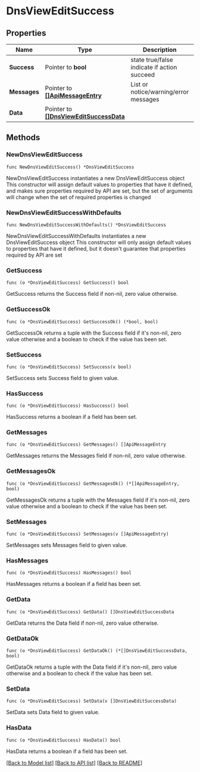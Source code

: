 # DnsViewEditSuccess

## Properties

Name | Type | Description | Notes
------------ | ------------- | ------------- | -------------
**Success** | Pointer to **bool** | state true/false indicate if action succeed | [optional] 
**Messages** | Pointer to [**[]ApiMessageEntry**](ApiMessageEntry.md) | List or notice/warning/error messages | [optional] 
**Data** | Pointer to [**[]DnsViewEditSuccessData**](DnsViewEditSuccessData.md) |  | [optional] 

## Methods

### NewDnsViewEditSuccess

`func NewDnsViewEditSuccess() *DnsViewEditSuccess`

NewDnsViewEditSuccess instantiates a new DnsViewEditSuccess object
This constructor will assign default values to properties that have it defined,
and makes sure properties required by API are set, but the set of arguments
will change when the set of required properties is changed

### NewDnsViewEditSuccessWithDefaults

`func NewDnsViewEditSuccessWithDefaults() *DnsViewEditSuccess`

NewDnsViewEditSuccessWithDefaults instantiates a new DnsViewEditSuccess object
This constructor will only assign default values to properties that have it defined,
but it doesn't guarantee that properties required by API are set

### GetSuccess

`func (o *DnsViewEditSuccess) GetSuccess() bool`

GetSuccess returns the Success field if non-nil, zero value otherwise.

### GetSuccessOk

`func (o *DnsViewEditSuccess) GetSuccessOk() (*bool, bool)`

GetSuccessOk returns a tuple with the Success field if it's non-nil, zero value otherwise
and a boolean to check if the value has been set.

### SetSuccess

`func (o *DnsViewEditSuccess) SetSuccess(v bool)`

SetSuccess sets Success field to given value.

### HasSuccess

`func (o *DnsViewEditSuccess) HasSuccess() bool`

HasSuccess returns a boolean if a field has been set.

### GetMessages

`func (o *DnsViewEditSuccess) GetMessages() []ApiMessageEntry`

GetMessages returns the Messages field if non-nil, zero value otherwise.

### GetMessagesOk

`func (o *DnsViewEditSuccess) GetMessagesOk() (*[]ApiMessageEntry, bool)`

GetMessagesOk returns a tuple with the Messages field if it's non-nil, zero value otherwise
and a boolean to check if the value has been set.

### SetMessages

`func (o *DnsViewEditSuccess) SetMessages(v []ApiMessageEntry)`

SetMessages sets Messages field to given value.

### HasMessages

`func (o *DnsViewEditSuccess) HasMessages() bool`

HasMessages returns a boolean if a field has been set.

### GetData

`func (o *DnsViewEditSuccess) GetData() []DnsViewEditSuccessData`

GetData returns the Data field if non-nil, zero value otherwise.

### GetDataOk

`func (o *DnsViewEditSuccess) GetDataOk() (*[]DnsViewEditSuccessData, bool)`

GetDataOk returns a tuple with the Data field if it's non-nil, zero value otherwise
and a boolean to check if the value has been set.

### SetData

`func (o *DnsViewEditSuccess) SetData(v []DnsViewEditSuccessData)`

SetData sets Data field to given value.

### HasData

`func (o *DnsViewEditSuccess) HasData() bool`

HasData returns a boolean if a field has been set.


[[Back to Model list]](../README.md#documentation-for-models) [[Back to API list]](../README.md#documentation-for-api-endpoints) [[Back to README]](../README.md)


